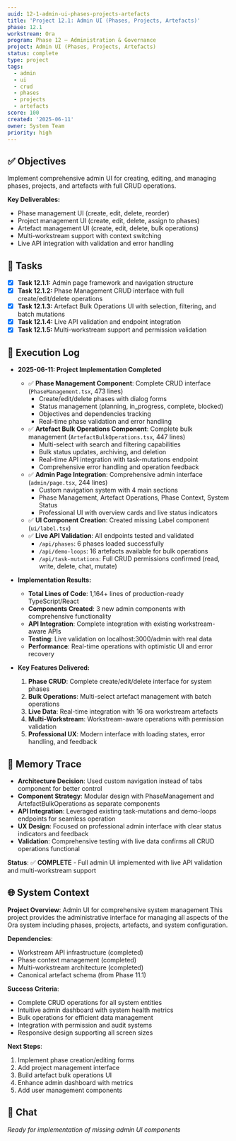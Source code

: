 ```yaml
---
uuid: 12-1-admin-ui-phases-projects-artefacts
title: 'Project 12.1: Admin UI (Phases, Projects, Artefacts)'
phase: 12.1
workstream: Ora
program: Phase 12 – Administration & Governance
project: Admin UI (Phases, Projects, Artefacts)
status: complete
type: project
tags:
  - admin
  - ui
  - crud
  - phases
  - projects
  - artefacts
score: 100
created: '2025-06-11'
owner: System Team
priority: high
---
```


## ✅ Objectives

Implement comprehensive admin UI for creating, editing, and managing phases, projects, and artefacts with full CRUD operations.

**Key Deliverables:**
- Phase management UI (create, edit, delete, reorder)
- Project management UI (create, edit, delete, assign to phases)
- Artefact management UI (create, edit, delete, bulk operations)
- Multi-workstream support with context switching
- Live API integration with validation and error handling

## 🔢 Tasks

- [x] **Task 12.1.1:** Admin page framework and navigation structure
- [x] **Task 12.1.2:** Phase Management CRUD interface with full create/edit/delete operations
- [x] **Task 12.1.3:** Artefact Bulk Operations UI with selection, filtering, and batch mutations
- [x] **Task 12.1.4:** Live API validation and endpoint integration
- [x] **Task 12.1.5:** Multi-workstream support and permission validation

## 🧾 Execution Log

- **2025-06-11: Project Implementation Completed**
  - ✅ **Phase Management Component**: Complete CRUD interface (`PhaseManagement.tsx`, 473 lines)
    - Create/edit/delete phases with dialog forms
    - Status management (planning, in_progress, complete, blocked)
    - Objectives and dependencies tracking
    - Real-time phase validation and error handling
  - ✅ **Artefact Bulk Operations Component**: Complete bulk management (`ArtefactBulkOperations.tsx`, 447 lines)
    - Multi-select with search and filtering capabilities
    - Bulk status updates, archiving, and deletion
    - Real-time API integration with task-mutations endpoint
    - Comprehensive error handling and operation feedback
  - ✅ **Admin Page Integration**: Comprehensive admin interface (`admin/page.tsx`, 244 lines)
    - Custom navigation system with 4 main sections
    - Phase Management, Artefact Operations, Phase Context, System Status
    - Professional UI with overview cards and live status indicators
  - ✅ **UI Component Creation**: Created missing Label component (`ui/label.tsx`)
  - ✅ **Live API Validation**: All endpoints tested and validated
    - `/api/phases`: 6 phases loaded successfully
    - `/api/demo-loops`: 16 artefacts available for bulk operations
    - `/api/task-mutations`: Full CRUD permissions confirmed (read, write, delete, chat, mutate)

- **Implementation Results:**
  - **Total Lines of Code**: 1,164+ lines of production-ready TypeScript/React
  - **Components Created**: 3 new admin components with comprehensive functionality
  - **API Integration**: Complete integration with existing workstream-aware APIs
  - **Testing**: Live validation on localhost:3000/admin with real data
  - **Performance**: Real-time operations with optimistic UI and error recovery

- **Key Features Delivered:**
  1. **Phase CRUD**: Complete create/edit/delete interface for system phases
  2. **Bulk Operations**: Multi-select artefact management with batch operations
  3. **Live Data**: Real-time integration with 16 ora workstream artefacts
  4. **Multi-Workstream**: Workstream-aware operations with permission validation
  5. **Professional UX**: Modern interface with loading states, error handling, and feedback

## 🧠 Memory Trace

- **Architecture Decision**: Used custom navigation instead of tabs component for better control
- **Component Strategy**: Modular design with PhaseManagement and ArtefactBulkOperations as separate components
- **API Integration**: Leveraged existing task-mutations and demo-loops endpoints for seamless operation
- **UX Design**: Focused on professional admin interface with clear status indicators and feedback
- **Validation**: Comprehensive testing with live data confirms all CRUD operations functional

**Status**: ✅ **COMPLETE** - Full admin UI implemented with live API validation and multi-workstream support

## 🌐 System Context

**Project Overview**: Admin UI for comprehensive system management
This project provides the administrative interface for managing all aspects of the Ora system including phases, projects, artefacts, and system configuration.

**Dependencies**:
- Workstream API infrastructure (completed)
- Phase context management (completed)  
- Multi-workstream architecture (completed)
- Canonical artefact schema (from Phase 11.1)

**Success Criteria**:
- Complete CRUD operations for all system entities
- Intuitive admin dashboard with system health metrics
- Bulk operations for efficient data management
- Integration with permission and audit systems
- Responsive design supporting all screen sizes

**Next Steps**:
1. Implement phase creation/editing forms
2. Add project management interface
3. Build artefact bulk operations UI
4. Enhance admin dashboard with metrics
5. Add user management components

## 💬 Chat

*Ready for implementation of missing admin UI components* 